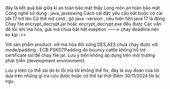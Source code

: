 đây là kết quả bài giữa kì an toàn bảo mật thầy Long môn an toàn bảo mật
Công nghê sử dụng : java, javaswing
Cách cài đặt:
  yêu cầu bắt buộc có cài jdk 17 trở lên
  Có thể mở cmd , gõ java -version , nếu hiện liên java  17 là đúng
  Chạy file encrypt_decrypt.jar hoặc encrypt_decrypt.exe đều được
Các vấn đề lỗi:
   khi mã hóa, giải mã chưa bắt hết exeption ---> cháy deadline nên ko kịp :<<
   
   
   Với sản phẩm product: với mã hóa đối xứng DES,AES chưa chạy được với mode/padding : ECB PSKD7Padding do bouncy cattle không hỗ trợ certificate ssl để chạy file jar.
   Lưu ý trên không áp dụng trên môi trường phát triển (development environment)

   Lưu ý trên có thể sai do bị lỗi mà tôi không thể fix, đây là suy đoán của tôi dựa trên những gì tra cứu được hoặc có thể tại thời điểm 30/11/2024 tôi bị ngu.

 
